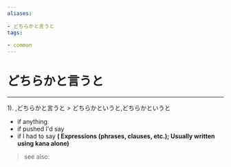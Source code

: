```yaml
---
aliases:
    
- どちらかと言うと
tags:
    
- common
---
```


# どちらかと言うと
---
1).
,どちらかと言うと > どちらかというと,どちらかというと

- if anything
- if pushed I'd say
- if I had to say
**( Expressions (phrases, clauses, etc.); Usually written using kana alone)**
> see also: 
            